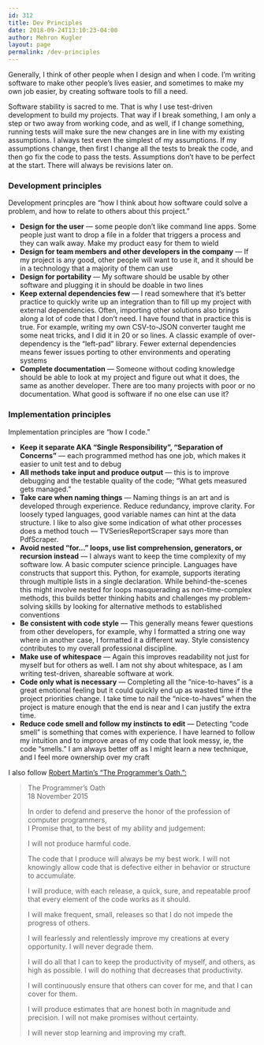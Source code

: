 ```yaml
---
id: 312
title: Dev Principles
date: 2018-09-24T13:10:23-04:00
author: Mehron Kugler
layout: page
permalink: /dev-principles
---
```

Generally, I think of other people when I design and when I code. I&#8217;m writing software to make other people&#8217;s lives easier, and sometimes to make my own job easier, by creating software tools to fill a need.

Software stability is sacred to me. That is why I use test-driven development to build my projects. That way if I break something, I am only a step or two away from working code, and as well, if I change something, running tests will make sure the new changes are in line with my existing assumptions. I always test even the simplest of my assumptions. If my assumptions change, then first I change all the tests to break the code, and then go fix the code to pass the tests. Assumptions don&#8217;t have to be perfect at the start. There will always be revisions later on.

### Development principles

Development princples are &#8220;how I think about how software could solve a problem, and how to relate to others about this project.&#8221;

  * **Design for the user** &#8212; some people don&#8217;t like command line apps. Some people just want to drop a file in a folder that triggers a process and they can walk away. Make my product easy for them to wield
  * **Design for team members and other developers in the company** &#8212; If my project is any good, other people will want to use it, and it should be in a technology that a majority of them can use
  * **Design for portability** &#8212; My software should be usable by other software and plugging it in should be doable in two lines
  * **Keep external dependencies few** &#8212; I read somewhere that it&#8217;s better practice to quickly write up an integration than to fill up my project with external dependencies. Often, importing other solutions also brings along a lot of code that I don&#8217;t need. I have found that in practice this is true. For example, writing my own CSV-to-JSON converter taught me some neat tricks, and I did it in 20 or so lines. A classic example of over-dependency is the &#8220;left-pad&#8221; library. Fewer external dependencies means fewer issues porting to other environments and operating systems
  * **Complete documentation** &#8212; Someone without coding knowledge should be able to look at my project and figure out what it does, the same as another developer. There are too many projects with poor or no documentation. What good is software if no one else can use it?

### Implementation principles

Implementation principles are &#8220;how I code.&#8221;

  * **Keep it separate AKA &#8220;Single Responsibility&#8221;, &#8220;Separation of Concerns&#8221;** &#8212; each programmed method has one job, which makes it easier to unit test and to debug
  * **All methods take input and produce output** &#8212; this is to improve debugging and the testable quality of the code; &#8220;What gets measured gets managed.&#8221;
  * **Take care when naming things** &#8212; Naming things is an art and is developed through experience. Reduce redundancy, improve clarity. For loosely typed languages, good variable names can hint at the data structure. I like to also give some indication of what other processes does a method touch &#8212; TVSeriesReportScraper says more than PdfScraper.
  * **Avoid nested &#8220;for&#8230;&#8221; loops, use list comprehension, generators, or recursion instead** &#8212; I always want to keep the time complexity of my software low. A basic computer science principle. Languages have constructs that support this. Python, for example, supports iterating through multiple lists in a single declaration. While behind-the-scenes this might involve nested for loops masquerading as non-time-complex methods, this builds better thinking habits and challenges my problem-solving skills by looking for alternative methods to established conventions
  * **Be consistent with code style** &#8212; This generally means fewer questions from other developers, for example, why I formatted a string one way where in another case, I formatted it a different way. Style consistency contributes to my overall professional discipline.
  * **Make use of whitespace** &#8212; Again this improves readability not just for myself but for others as well. I am not shy about whitespace, as I am writing test-driven, shareable software at work.
  * **Code only what is necessary** &#8212; Completing all the &#8220;nice-to-haves&#8221; is a great emotional feeling but it could quickly end up as wasted time if the project priorities change. I take time to nail the &#8220;nice-to-haves&#8221; when the project is mature enough that the end is near and I can justify the extra time.
  * **Reduce code smell and follow my instincts to edit** &#8212; Detecting &#8220;code smell&#8221; is something that comes with experience. I have learned to follow my intuition and to improve areas of my code that look messy, ie, the code &#8220;smells.&#8221; I am always better off as I might learn a new technique, and I feel more ownership over my craft

I also follow <a href="https://blog.cleancoder.com/uncle-bob/2015/11/18/TheProgrammersOath.html" target="_blank" rel="noopener">Robert Martin&#8217;s &#8220;The Programmer&#8217;s Oath.&#8221;:</a>

> The Programmer&#8217;s Oath  
> 18 November 2015
> 
> In order to defend and preserve the honor of the profession of computer programmers,  
> I Promise that, to the best of my ability and judgement:
> 
> I will not produce harmful code.
> 
> The code that I produce will always be my best work. I will not knowingly allow code that is defective either in behavior or structure to accumulate.
> 
> I will produce, with each release, a quick, sure, and repeatable proof that every element of the code works as it should.
> 
> I will make frequent, small, releases so that I do not impede the progress of others.
> 
> I will fearlessly and relentlessly improve my creations at every opportunity. I will never degrade them.
> 
> I will do all that I can to keep the productivity of myself, and others, as high as possible. I will do nothing that decreases that productivity.
> 
> I will continuously ensure that others can cover for me, and that I can cover for them.
> 
> I will produce estimates that are honest both in magnitude and precision. I will not make promises without certainty.
> 
> I will never stop learning and improving my craft.

&nbsp;
